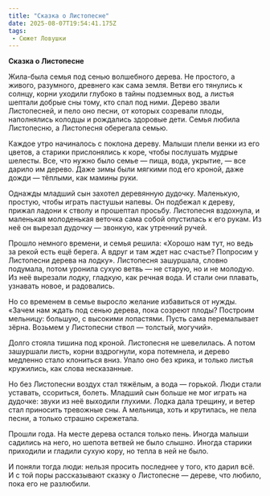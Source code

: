 ```yaml
---
title: "Сказка о Листопесне"
date: 2025-08-07T19:54:41.175Z
tags:
 - Сюжет Ловушки
---
```


**Сказка о Листопесне**

Жила-была семья под сенью волшебного дерева. Не простого, а живого,
разумного, древнего как сама земля. Ветви его тянулись к солнцу, корни
уходили глубоко в тайны подземных вод, а листья шептали добрые сны тому,
кто спал под ними. Дерево звали Листопесней, и пело оно песни, от
которых созревали плоды, наполнялись колодцы и рождались здоровые дети.
Семья любила Листопесню, а Листопесня оберегала семью.

Каждое утро начиналось с поклона дереву. Малыши плели венки из его
цветов, а старики прислонялись к коре, чтобы послушать мудрые шелесты.
Все, что нужно было семье — пища, вода, укрытие, — все дарило им дерево.
Даже зимы были мягкими под его кроной, даже дожди — тёплыми, как мамины
руки.

Однажды младший сын захотел деревянную дудочку. Маленькую, простую,
чтобы играть пастушьи напевы. Он подбежал к дереву, прижал ладони к
стволу и прошептал просьбу. Листопесня вздохнула, и маленькая
молоденькая веточка сама собой опустилась к его рукам. Из неё он вырезал
дудочку — звонкую, как утренний ручей.

Прошло немного времени, и семья решила: «Хорошо нам тут, но ведь за
рекой есть ещё берега. А вдруг и там ждет нас счастье? Попросим у
Листопесни дерева на лодку». Листопесня зашуршала, словно подумала,
потом уронила сухую ветвь — не старую, но и не молодую. Из неё вырезали
лодку, гладкую, как речная вода. И стали они плавать, узнавать новое, и
радовались.

Но со временем в семье выросло желание избавиться от нужды. «Зачем нам
ждать под сенью дерева, пока созреют плоды? Построим мельницу: большую,
с высокими лопастями. Пусть сама перемалывает зёрна. Возьмем у
Листопесни ствол — толстый, могучий».

Долго стояла тишина под кроной. Листопесня не шевелилась. А потом
зашуршали листь, корни вздрогнули, кора потемнела, и дерево медленно
стало клониться вниз. Упало оно без крика, и только листья кружились,
как слова несказанные.

Но без Листопесни воздух стал тяжёлым, а вода — горькой. Люди стали
уставать, ссориться, болеть. Младший сын больше не мог играть на
дудочке: звуки из неё выходили глухими. Лодка дала трещину, и ветер стал
приносить тревожные сны. А мельница, хоть и крутилась, не пела песни, а
только страшно скрежетала.

Прошли года. На месте дерева остался только пень. Иногда малыши садились
на него, но шепота ветвей не было слышно. Иногда старики приходили и
гладили сухую кору, но тепла в ней не было.

И поняли тогда люди: нельзя просить последнее у того, кто дарил всё. И с
той поры рассказывают сказку о Листопесне — дереве, что любило, пока его
не разлюбили.
